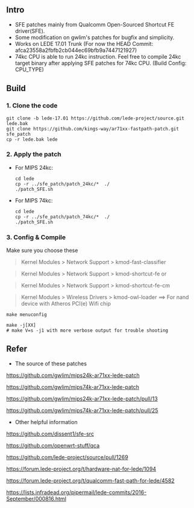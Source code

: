 ## Intro
* SFE patches mainly from Qualcomm Open-Sourced Shortcut FE driver(SFE).
* Some modification on gwlim's patches for bugfix and simplicity.
* Works on LEDE 17.01 Trunk (For now the HEAD Commit: afca23558a2fbfb2cb044ec69bfb9a7447121927)
* 74kc CPU is able to run 24kc instruction. Feel free to compile 24kc target binary after applying SFE patches for 74kc CPU. (Build Config: CPU_TYPE)

## Build
### 1. Clone the code

	git clone -b lede-17.01 https://github.com/lede-project/source.git lede.bak
	git clone https://github.com/kings-way/ar71xx-fastpath-patch.git sfe_patch
	cp -r lede.bak lede

### 2. Apply the patch
* For MIPS 24kc:
	```
	cd lede
	cp -r ../sfe_patch/patch_24kc/*  ./
	./patch_SFE.sh
	```

* For MIPS 74kc:
	```	
	cd lede
	cp -r ../sfe_patch/patch_74kc/*  ./
	./patch_SFE.sh
	```

### 3. Config & Compile
Make sure you choose these
> Kernel Modules > Network Support > kmod-fast-classifier

> Kernel Modules > Network Support > kmod-shortcut-fe or 

> Kernel Modules > Network Support > kmod-shortcut-fe-cm

> Kernel Modules > Wireless Drivers > kmod-owl-loader  ==> For nand device with Atheros PCI(e) Wifi chip

	make menuconfig
	
	make -j[XX]
	# make V=s -j1 with more verbose output for trouble shooting

## Refer
* The source of these patches

https://github.com/gwlim/mips24k-ar71xx-lede-patch

https://github.com/gwlim/mips74k-ar71xx-lede-patch

https://github.com/gwlim/mips24k-ar71xx-lede-patch/pull/13

https://github.com/gwlim/mips74k-ar71xx-lede-patch/pull/25


* Other helpful information

https://github.com/dissent1/sfe-src

https://github.com/openwrt-stuff/qca

https://github.com/lede-project/source/pull/1269

https://forum.lede-project.org/t/hardware-nat-for-lede/1094

https://forum.lede-project.org/t/qualcomm-fast-path-for-lede/4582

https://lists.infradead.org/pipermail/lede-commits/2016-September/000816.html

